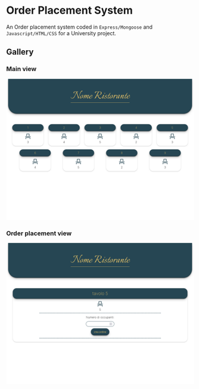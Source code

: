 # Order Placement System
An Order placement system coded in `Express/Mongoose` and `Javascript/HTML/CSS` for a University project.

## Gallery
### Main view
<p align="center">
    <img src="./doc/vista1ori.png">
</p>

### Order placement view
<p align="center">
    <img src="./doc/vista2ori.png">
</p>
